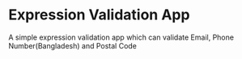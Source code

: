 # Expression Validation App
A simple expression validation app which can validate Email, Phone Number(Bangladesh) and Postal Code

